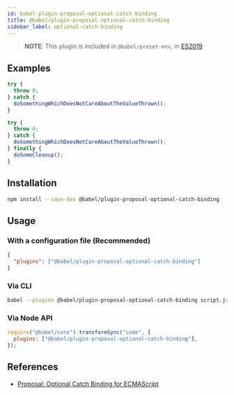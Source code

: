 ```yaml
---
id: babel-plugin-proposal-optional-catch-binding
title: @babel/plugin-proposal-optional-catch-binding
sidebar_label: optional-catch-binding
---
```


> **NOTE**: This plugin is included in `@babel/preset-env`, in [ES2019](https://github.com/tc39/proposals/blob/master/finished-proposals.md)

## Examples

```js
try {
  throw 0;
} catch {
  doSomethingWhichDoesNotCareAboutTheValueThrown();
}
```

```js
try {
  throw 0;
} catch {
  doSomethingWhichDoesNotCareAboutTheValueThrown();
} finally {
  doSomeCleanup();
}
```

## Installation

```sh
npm install --save-dev @babel/plugin-proposal-optional-catch-binding
```

## Usage

### With a configuration file (Recommended)

```json
{
  "plugins": ["@babel/plugin-proposal-optional-catch-binding"]
}
```

### Via CLI

```sh
babel --plugins @babel/plugin-proposal-optional-catch-binding script.js
```

### Via Node API

```javascript
require("@babel/core").transformSync("code", {
  plugins: ["@babel/plugin-proposal-optional-catch-binding"],
});
```

## References

- [Proposal: Optional Catch Binding for ECMAScript](https://github.com/babel/proposals/issues/7)
